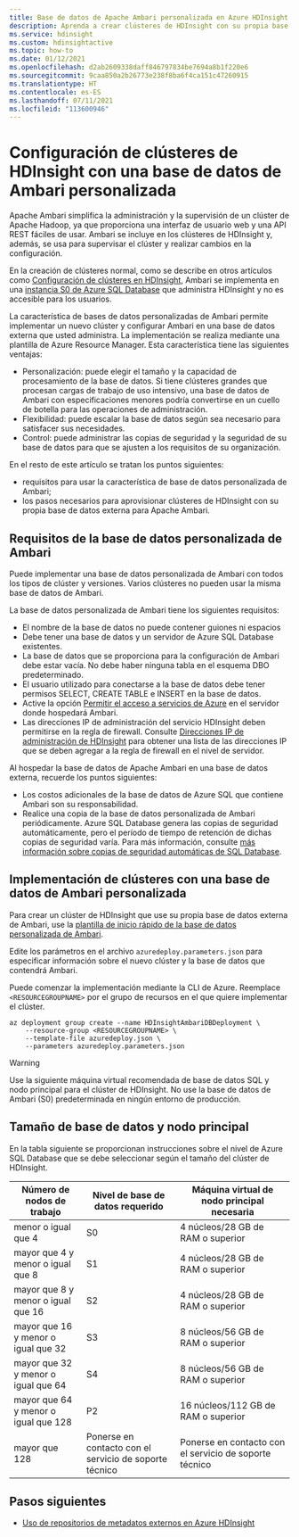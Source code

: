 ```yaml
---
title: Base de datos de Apache Ambari personalizada en Azure HDInsight
description: Aprenda a crear clústeres de HDInsight con su propia base de datos de Apache Ambari personalizada.
ms.service: hdinsight
ms.custom: hdinsightactive
ms.topic: how-to
ms.date: 01/12/2021
ms.openlocfilehash: d2ab2609338daff846797834be7694a8b1f220e6
ms.sourcegitcommit: 9caa850a2b26773e238f8ba6f4ca151c47260915
ms.translationtype: HT
ms.contentlocale: es-ES
ms.lasthandoff: 07/11/2021
ms.locfileid: "113600946"
---
```

# <a name="set-up-hdinsight-clusters-with-a-custom-ambari-db"></a>Configuración de clústeres de HDInsight con una base de datos de Ambari personalizada

Apache Ambari simplifica la administración y la supervisión de un clúster de Apache Hadoop, ya que proporciona una interfaz de usuario web y una API REST fáciles de usar. Ambari se incluye en los clústeres de HDInsight y, además, se usa para supervisar el clúster y realizar cambios en la configuración.

En la creación de clústeres normal, como se describe en otros artículos como [Configuración de clústeres en HDInsight](hdinsight-hadoop-provision-linux-clusters.md), Ambari se implementa en una [instancia S0 de Azure SQL Database](../azure-sql/database/resource-limits-dtu-single-databases.md#standard-service-tier) que administra HDInsight y no es accesible para los usuarios.

La característica de bases de datos personalizadas de Ambari permite implementar un nuevo clúster y configurar Ambari en una base de datos externa que usted administra. La implementación se realiza mediante una plantilla de Azure Resource Manager. Esta característica tiene las siguientes ventajas:

- Personalización: puede elegir el tamaño y la capacidad de procesamiento de la base de datos. Si tiene clústeres grandes que procesan cargas de trabajo de uso intensivo, una base de datos de Ambari con especificaciones menores podría convertirse en un cuello de botella para las operaciones de administración.
- Flexibilidad: puede escalar la base de datos según sea necesario para satisfacer sus necesidades.
- Control: puede administrar las copias de seguridad y la seguridad de su base de datos para que se ajusten a los requisitos de su organización.

En el resto de este artículo se tratan los puntos siguientes:

- requisitos para usar la característica de base de datos personalizada de Ambari;
- los pasos necesarios para aprovisionar clústeres de HDInsight con su propia base de datos externa para Apache Ambari.

## <a name="custom-ambari-db-requirements"></a>Requisitos de la base de datos personalizada de Ambari

Puede implementar una base de datos personalizada de Ambari con todos los tipos de clúster y versiones. Varios clústeres no pueden usar la misma base de datos de Ambari.

La base de datos personalizada de Ambari tiene los siguientes requisitos:

- El nombre de la base de datos no puede contener guiones ni espacios
- Debe tener una base de datos y un servidor de Azure SQL Database existentes.
- La base de datos que se proporciona para la configuración de Ambari debe estar vacía. No debe haber ninguna tabla en el esquema DBO predeterminado.
- El usuario utilizado para conectarse a la base de datos debe tener permisos SELECT, CREATE TABLE e INSERT en la base de datos.
- Active la opción [Permitir el acceso a servicios de Azure](../azure-sql/database/vnet-service-endpoint-rule-overview.md#azure-portal-steps) en el servidor donde hospedará Ambari.
- Las direcciones IP de administración del servicio HDInsight deben permitirse en la regla de firewall. Consulte [Direcciones IP de administración de HDInsight](hdinsight-management-ip-addresses.md) para obtener una lista de las direcciones IP que se deben agregar a la regla de firewall en el nivel de servidor.

Al hospedar la base de datos de Apache Ambari en una base de datos externa, recuerde los puntos siguientes:

- Los costos adicionales de la base de datos de Azure SQL que contiene Ambari son su responsabilidad.
- Realice una copia de la base de datos personalizada de Ambari periódicamente. Azure SQL Database genera las copias de seguridad automáticamente, pero el período de tiempo de retención de dichas copias de seguridad varía. Para más información, consulte [más información sobre copias de seguridad automáticas de SQL Database](../azure-sql/database/automated-backups-overview.md).

## <a name="deploy-clusters-with-a-custom-ambari-db"></a>Implementación de clústeres con una base de datos de Ambari personalizada

Para crear un clúster de HDInsight que use su propia base de datos externa de Ambari, use la [plantilla de inicio rápido de la base de datos personalizada de Ambari](https://github.com/Azure/azure-quickstart-templates/tree/master/quickstarts/microsoft.hdinsight/hdinsight-custom-ambari-db).

Edite los parámetros en el archivo `azuredeploy.parameters.json` para especificar información sobre el nuevo clúster y la base de datos que contendrá Ambari.

Puede comenzar la implementación mediante la CLI de Azure. Reemplace `<RESOURCEGROUPNAME>` por el grupo de recursos en el que quiere implementar el clúster.

```azurecli
az deployment group create --name HDInsightAmbariDBDeployment \
    --resource-group <RESOURCEGROUPNAME> \
    --template-file azuredeploy.json \
    --parameters azuredeploy.parameters.json
```


> [!WARNING]
> Use la siguiente máquina virtual recomendada de base de datos SQL y nodo principal para el clúster de HDInsight. No use la base de datos de Ambari (S0) predeterminada en ningún entorno de producción. 
>


## <a name="database-and-headnode-sizing"></a>Tamaño de base de datos y nodo principal

En la tabla siguiente se proporcionan instrucciones sobre el nivel de Azure SQL Database que se debe seleccionar según el tamaño del clúster de HDInsight.

| Número de nodos de trabajo | Nivel de base de datos requerido | Máquina virtual de nodo principal necesaria |
|---|---|---|
| menor o igual que 4 | S0 | 4 núcleos/28 GB de RAM o superior |
| mayor que 4 y menor o igual que 8 | S1 | 4 núcleos/28 GB de RAM o superior |
| mayor que 8 y menor o igual que 16 | S2 | 4 núcleos/28 GB de RAM o superior |
| mayor que 16 y menor o igual que 32 | S3 | 8 núcleos/56 GB de RAM o superior |
| mayor que 32 y menor o igual que 64 | S4 | 8 núcleos/56 GB de RAM o superior |
| mayor que 64 y menor o igual que 128 | P2 | 16 núcleos/112 GB de RAM o superior |
| mayor que 128 | Ponerse en contacto con el servicio de soporte técnico | Ponerse en contacto con el servicio de soporte técnico |

## <a name="next-steps"></a>Pasos siguientes

- [Uso de repositorios de metadatos externos en Azure HDInsight](hdinsight-use-external-metadata-stores.md)
